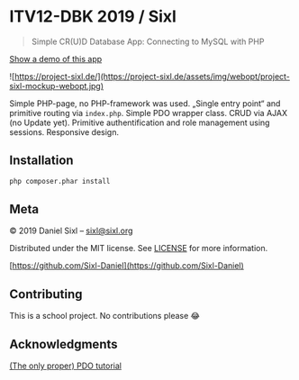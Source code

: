 # ITV12-DBK 2019 / Sixl
> Simple CR(U)D Database App: Connecting to MySQL with PHP

[Show a demo of this app](https://project-sixl.de/)

![https://project-sixl.de/](https://project-sixl.de/assets/img/webopt/project-sixl-mockup-webopt.jpg)

Simple PHP-page, no PHP-framework was used. „Single entry point“ and primitive routing via `index.php`. Simple PDO wrapper class. CRUD via AJAX (no Update yet). Primitive authen­tification and role management using sessions. Responsive design.

## Installation

```sh
php composer.phar install
```

## Meta

© 2019 Daniel Sixl – [sixl@sixl.org](mailto:sixl@sixl.org)

Distributed under the MIT license. See [LICENSE](./LICENCE) for more information.

[https://github.com/Sixl-Daniel](https://github.com/Sixl-Daniel)

## Contributing

This is a school project. No contributions please 😂

## Acknowledgments

[(The only proper) PDO tutorial](https://phpdelusions.net/pdo)
